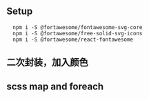 ## Setup
```
  npm i -S @fortawesome/fontawesome-svg-core
  npm i -S @fortawesome/free-solid-svg-icons
  npm i -S @fortawesome/react-fontawesome

```

## 二次封装，加入颜色



## scss map and foreach
